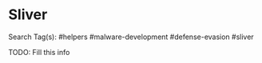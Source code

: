 # Sliver

Search Tag(s): #helpers #malware-development #defense-evasion #sliver

TODO: Fill this info